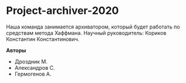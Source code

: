 # Project-archiver-2020
Наша команда занимается архиватором, который будет работать по средствам метода Хаффмана.  Научный руководитель: Кориков Константин Константинович.
 
 **Авторы**
- Дроздник M.
- Александров С.
- Гермогенов  А.

